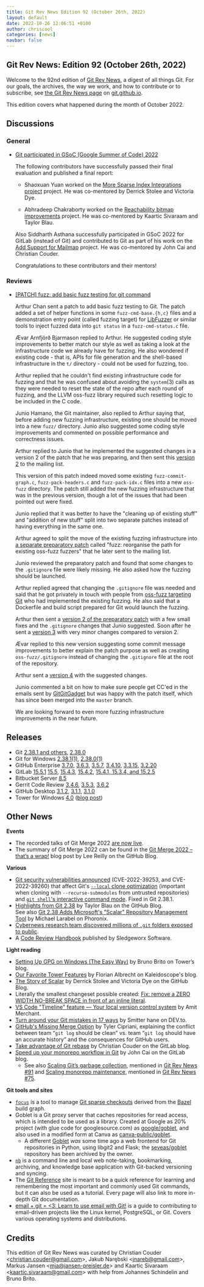```yaml
---
title: Git Rev News Edition 92 (October 26th, 2022)
layout: default
date: 2022-10-26 12:06:51 +0100
author: chriscool
categories: [news]
navbar: false
---
```


## Git Rev News: Edition 92 (October 26th, 2022)

Welcome to the 92nd edition of [Git Rev News](https://git.github.io/rev_news/rev_news/),
a digest of all things Git. For our goals, the archives, the way we work, and how to contribute or to
subscribe, see [the Git Rev News page](https://git.github.io/rev_news/rev_news/) on [git.github.io](http://git.github.io).

This edition covers what happened during the month of October 2022.

## Discussions

### General

* [Git participated in GSoC (Google Summer of Code) 2022](https://summerofcode.withgoogle.com/programs/2022/organizations/git)

  The following contributors have successfully passed their final
  evaluation and published a final report:

  - Shaoxuan Yuan worked on the
    [More Sparse Index Integrations project](https://ffyuanda.github.io/blog/GSoC-final-blog/)
    project. He was co-mentored by Derrick Stolee and Victoria Dye.

  - Abhradeep Chakraborty worked on the
    [Reachability bitmap improvements](https://medium.com/@abhra303/gsoc-final-report-feaaacfae737)
    project. He was co-mentored by Kaartic Sivaraam and Taylor Blau.

  Also Siddharth Asthana successfully participated in GSoC 2022 for
  GitLab (instead of Git) and contributed to Git as part of his work on the
  [Add Support for Mailmap](https://gitlab.com/groups/gitlab-org/-/epics/8765)
  project. He was co-mentored by John Cai and Christian Couder.

  Congratulations to these contributors and their mentors!


### Reviews

* [[PATCH] fuzz: add basic fuzz testing for git command](https://lore.kernel.org/git/pull.1351.git.1663078962231.gitgitgadget@gmail.com/)

  Arthur Chan sent a patch to add basic fuzz testing to Git. The patch
  added a set of helper functions in some `fuzz-cmd-base.{h,c}` files
  and a demonstration entry point (called fuzzing target) for
  [LibFuzzer](https://llvm.org/docs/LibFuzzer.html) or similar tools
  to inject fuzzed data into `git status` in a `fuzz-cmd-status.c`
  file.

  Ævar Arnfjörð Bjarmason replied to Arthur. He suggested coding style
  improvements to better match our style as well as taking a look at
  the infrastructure code we already have for fuzzing. He also
  wondered if existing code - that is, APIs for file generation and
  the shell-based infrastructure in the `t/` directory - could not
  be used for fuzzing, too.

  Arthur replied that he couldn't find existing infrastructure code
  for fuzzing and that he was confused about avoiding the `system`(3)
  calls as they were needed to reset the state of the repo after each
  round of fuzzing, and the LLVM oss-fuzz library required such
  resetting logic to be included in the C code.

  Junio Hamano, the Git maintainer, also replied to Arthur saying
  that, before adding new fuzzing infrastructure, existing one should
  be moved into a new `fuzz/` directory. Junio also suggested some
  coding style improvements and commented on possible performance and
  correctness issues.

  Arthur replied to Junio that he implemented the suggested changes in
  a version 2 of the patch that he was preparing, and then sent this
  [version 2](https://lore.kernel.org/git/pull.1351.v2.git.1663349383852.gitgitgadget@gmail.com/)
  to the mailing list.

  This version of this patch indeed moved some existing
  `fuzz-commit-graph.c`, `fuzz-pack-headers.c` and `fuzz-pack-idx.c`
  files into a new `oss-fuzz` directory. The patch still added the new
  fuzzing infrastructure that was in the previous version, though a lot
  of the issues that had been pointed out were fixed.

  Junio replied that it was better to have the "cleaning up of
  existing stuff" and "addition of new stuff" split into two separate
  patches instead of having everything in the same one.

  Arthur agreed to split the move of the existing fuzzing
  infrastructure into
  [a separate preparatory patch](https://lore.kernel.org/git/pull.1353.git.1663355009333.gitgitgadget@gmail.com/)
  called "fuzz: reorganise the path for existing oss-fuzz fuzzers"
  that he later sent to the mailing list.

  Junio reviewed the preparatory patch and found that some changes to
  the `.gitignore` file were likely missing. He also asked how the
  fuzzing should be launched.

  Arthur replied agreed that changing the `.gitignore` file was needed
  and said that he got privately in touch with people from
  [oss-fuzz targeting Git](https://github.com/google/oss-fuzz/tree/master/projects/git)
  who had implemented the existing fuzzing. He also said that a
  Dockerfile and build script prepared for Git would launch the
  fuzzing.

  Arthur then sent a
  [version 2 of the preparatory patch](https://lore.kernel.org/git/pull.1353.v2.git.1663457311149.gitgitgadget@gmail.com/)
  with a few small fixes and the `.gitignore` changes that Junio
  suggested. Soon after he sent a
  [version 3](https://lore.kernel.org/git/pull.1353.v3.git.1663542495094.gitgitgadget@gmail.com/)
  with very minor changes compared to version 2.

  Ævar replied to this new version suggesting some commit message
  improvements to better explain the patch purpose as well as creating
  `oss-fuzz/.gitignore` instead of changing the `.gitignore` file at
  the root of the repository.

  Arthur sent a
  [version 4](https://lore.kernel.org/git/pull.1353.v4.git.1663598215154.gitgitgadget@gmail.com/)
  with the suggested changes.

  Junio commented a bit on how to make sure people get CC'ed in the
  emails sent by [GitGitGadget](https://gitgitgadget.github.io/) but
  was happy with the patch itself, which has since been merged into the
  `master` branch.

  We are looking forward to even more fuzzing infrastructure
  improvements in the near future.

<!---
### Support
-->

<!---
## Developer Spotlight:
-->

## Releases

+ Git [2.38.1 and others](https://public-inbox.org/git/xmqq4jw1uku5.fsf@gitster.g/),
[2.38.0](https://public-inbox.org/git/xmqqmtacu8bw.fsf@gitster.g/)
+ Git for Windows [2.38.1(1)](https://github.com/git-for-windows/git/releases/tag/v2.38.1.windows.1),
[2.38.0(1)](https://github.com/git-for-windows/git/releases/tag/v2.38.0.windows.1)
+ GitHub Enterprise [3.7.0](https://help.github.com/enterprise-server@3.7/admin/release-notes#3.7.0),
[3.6.3](https://help.github.com/enterprise-server@3.6/admin/release-notes#3.6.3),
[3.5.7](https://help.github.com/enterprise-server@3.5/admin/release-notes#3.5.7),
[3.4.10](https://help.github.com/enterprise-server@3.4/admin/release-notes#3.4.10),
[3.3.15](https://help.github.com/enterprise-server@3.3/admin/release-notes#3.3.15),
[3.2.20](https://help.github.com/enterprise-server@3.2/admin/release-notes#3.2.20)
+ GitLab [15.5.1](https://about.gitlab.com/releases/2022/10/24/gitlab-15-5-1-released/)
[15.5](https://about.gitlab.com/releases/2022/10/22/gitlab-15-5-released/),
[15.4.3](https://about.gitlab.com/releases/2022/10/19/gitlab-15-4-3-released/),
[15.4.2](https://about.gitlab.com/releases/2022/10/03/gitlab-15-4-2-released/),
[15.4.1, 15.3.4, and 15.2.5](https://about.gitlab.com/releases/2022/09/29/security-release-gitlab-15-4-1-released/)
+ Bitbucket Server [8.5](https://confluence.atlassian.com/bitbucketserver/bitbucket-server-release-notes-872139866.html)
+ Gerrit Code Review [3.4.6](https://www.gerritcodereview.com/3.4.html#346),
[3.5.3](https://www.gerritcodereview.com/3.5.html#353),
[3.6.2](https://www.gerritcodereview.com/3.6.html#362)
+ GitHub Desktop [3.1.2](https://desktop.github.com/release-notes/),
[3.1.1](https://desktop.github.com/release-notes/),
[3.1.0](https://desktop.github.com/release-notes/)
+ Tower for Windows [4.0](https://www.git-tower.com/release-notes/windows?show_tab=release-notes) ([blog post](https://www.git-tower.com/blog/tower-windows-4/))

## Other News

__Events__

+ The recorded talks of Git Merge 2022 [are now live](https://www.youtube.com/playlist?list=PL0lo9MOBetEGEAs1D28ExRQONnX-uZ3Wf).
+ The summary of Git Merge 2022 can be found in the
  [Git Merge 2022 – that’s a wrap!](https://github.blog/2022-10-21-git-merge-2022-mission-report/)
  blog post by Lee Reilly on the GitHub Blog.


__Various__

+ [Git security vulnerabilities announced](https://github.blog/2022-10-18-git-security-vulnerabilities-announced/)
  (CVE-2022-39253, and CVE-2022-39260) that affect Git's [`--local` clone optimization](https://git-scm.com/docs/git-clone#Documentation/git-clone.txt---local)
  (important when cloning with `--recurse-submodules` from untrusted repositories)
  and [`git shell`'s interactive command mode](https://git-scm.com/docs/git-shell#_interactive_useA).
  Fixed in Git 2.38.1.
+ [Highlights from Git 2.38](https://github.blog/2022-10-03-highlights-from-git-2-38/)
  by Taylor Blau on the GitHub Blog.<br>
  See also [Git 2.38 Adds Microsoft's "Scalar" Repository Management Tool](https://www.phoronix.com/news/Git-2.38-Released)
  by Michael Larabel on Phoronix.
+ [Cybernews research team discovered millions of `.git` folders exposed to public](https://cybernews.com/security/millions-git-folders-exposed/).
+ A [Code Review Handbook](https://www.sledgeworx.io/code-review-handbook/) published by Sledgeworx Software.


__Light reading__

+ [Setting Up GPG on Windows (The Easy Way)](https://www.git-tower.com/blog/setting-up-gpg-windows/) by Bruno Brito on Tower’s blog.
+ [Our Favorite Tower Features](https://blog.kaleidoscope.app/2022/10/18/our-l33t-tower-features/) by Florian Albrecht on Kaleidoscope's blog.
+ [The Story of Scalar](https://github.blog/2022-10-13-the-story-of-scalar/)
  by Derrick Stolee and Victoria Dye on the GitHub Blog.
+ Literally the smallest changeset possible created:
  [Fix: remove a ZERO WIDTH NO-BREAK SPACE in front of an inline literal](https://github.com/spyder-ide/spyder-docs/pull/332).
+ [VS Code "Timeline" feature — Your local version control system](https://www.amitmerchant.com/vs-code-timeline-your-local-version-control-system/)
  by Amit Merchant.
+ [Turn around your Git mistakes in 17 ways](https://dev.to/smitterhane/turn-around-your-git-mistakes-in-17-ways-2mn1)
  by Smitter hane on DEV\.to.
+ [GitHub's Missing Merge Option](https://tylercipriani.com/blog/2022/09/30/githubs-missing-merge-option/)
  by Tyler Cipriani, explaining the conflict between team “`git log` should be clean” vs. team
  “`git log` should have an accurate history” and the consequences for GitHub users.
+ [Take advantage of Git rebase](https://about.gitlab.com/blog/2022/10/06/take-advantage-of-git-rebase/) by Christian Couder on the GitLab blog.
+ [Speed up your monorepo workflow in Git](https://about.gitlab.com/blog/2022/09/06/speed-up-your-monorepo-workflow-in-git/) by
  John Cai on the GitLab blog.
  + See also [Scaling Git’s garbage collection](https://github.blog/2022-09-13-scaling-gits-garbage-collection/),
    mentioned in [Git Rev News #91](https://git.github.io/rev_news/2022/09/30/edition-91/) and
    [Scaling monorepo maintenance](https://github.blog/2021-04-29-scaling-monorepo-maintenance/), mentioned
    in [Git Rev News #75](https://git.github.io/rev_news/2021/05/27/edition-75/).

<!---
__Easy watching__
-->

__Git tools and sites__

+ [`focus`](https://github.com/twitter/focus) is a tool to manage
  [Git sparse checkouts](https://github.blog/2020-01-17-bring-your-monorepo-down-to-size-with-sparse-checkout/)
  derived from the [Bazel](https://bazel.build/) build graph.
+ Goblet is a Git proxy server that caches repositories for read access,
  which is intended to be used as a library.
  Created at Google as 20% project (with glue code for googlesource.com)
  as [google/goblet](https://github.com/google/goblet),
  and also used in a modified form at Canva
  as [canva-public/goblet](https://github.com/canva-public/goblet).
  + A different [Goblet](https://pythonhosted.org/goblet/)
    _was_ some time ago a web frontend for Git repositories in Python,
    using libgit2 and Flask; the [seveas/goblet](https://github.com/seveas/goblet)
    repository has been archived by the owner.
+ [`nb`](https://xwmx.github.io/nb/) is a command line and local web
  note-taking, bookmarking, archiving, and knowledge base application
  with Git-backed versioning and syncing.
+ The [Git Reference](http://git.github.io/git-reference/) site is meant to be a
  quick reference for learning and remembering the most important and commonly
  used Git commands, but it can also be used as a tutorial. Every page will also
  link to more in-depth Git documentation.
+ [email + git = <3: Learn to use email with Git!](https://git-send-email.io/)
  is a guide to contributing to email-driven projects like the Linux kernel, PostgreSQL, or Git.
  Covers various operating systems and distributions.


## Credits

This edition of Git Rev News was curated by
Christian Couder &lt;<christian.couder@gmail.com>&gt;,
Jakub Narębski &lt;<jnareb@gmail.com>&gt;,
Markus Jansen &lt;<mja@jansen-preisler.de>&gt; and
Kaartic Sivaraam &lt;<kaartic.sivaraam@gmail.com>&gt;
with help from Johannes Schindelin and Bruno Brito.
